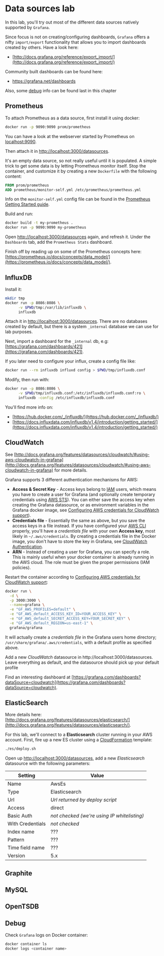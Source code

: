 # Data sources lab

In this lab, you'll try out most of the different data sources natively supported by `Grafana`.

Since focus is not on creating/configuring dashboards, `Grafana` offers a nifty `import/export` functionality that allows you to import dashboards created by others. Have a look here:
- [http://docs.grafana.org/reference/export_import/](http://docs.grafana.org/reference/export_import/)

Community built dashboards can be found here:
- https://grafana.net/dashboards

Also, some [debug](#debug) info can be found last in this chapter

## Prometheus

To attach Prometheus as a data source, first install it using docker:
```bash
docker run -p 9090:9090 prom/prometheus
```
You can have a look at the webserver started by Prometheus on [localhost:9090](localhost:9090).

Then attach it in [http://localhost:3000/datasources](http://localhost:3000/datasources).

It's an empty data source, so not really useful until it is populated. A simple trick to get some data is by letting Prometheus monitor itself. Stop the container, and customize it by creating a new `Dockerfile` with the following content:

```Dockerfile
FROM prom/prometheus
ADD prometheus/monitor-self.yml /etc/prometheus/prometheus.yml
```

Info on the `monitor-self.yml` config file can be found in the [Prometheus Getting Started guide](https://prometheus.io/docs/prometheus/latest/getting_started/).

Build and run:
```bash
docker build -t my-prometheus .
docker run -p 9090:9090 my-prometheus
```

Open [http://localhost:3000/datasources](http://localhost:3000/datasources) again, and refresh it. Under the `Dashboards` tab, add the `Prometheus Stats` dashboard. 

Finish off by reading up on some of the Prometheus concepts here:
[https://prometheus.io/docs/concepts/data_model/](https://prometheus.io/docs/concepts/data_model/).

## InfluxDB

Install it:
```bash
mkdir tmp
docker run -p 8086:8086 \
      -v $PWD/tmp:/var/lib/influxdb \
      influxdb
```

Attach it in [http://localhost:3000/datasources](http://localhost:3000/datasources). There are no databases created by default, but there is a system `_internal` database we can use for lab purposes.

Next, import a dashboard for the `_internal` db, e.g:
[https://grafana.com/dashboards/421](https://grafana.com/dashboards/421).

If you later need to configure your influx, create a config file like:
```bash
docker run --rm influxdb influxd config > $PWD/tmp/influxdb.conf
```

Modify, then run with:
```bash
docker run -p 8086:8086 \
      -v $PWD/tmp/influxdb.conf:/etc/influxdb/influxdb.conf:ro \
      influxdb -config /etc/influxdb/influxdb.conf
```
You'll find more info on:
- [https://hub.docker.com/_/influxdb/](https://hub.docker.com/_/influxdb/)
- [https://docs.influxdata.com/influxdb/v1.4/introduction/getting_started/](https://docs.influxdata.com/influxdb/v1.4/introduction/getting_started/)

## CloudWatch

See [http://docs.grafana.org/features/datasources/cloudwatch/#using-aws-cloudwatch-in-grafana](http://docs.grafana.org/features/datasources/cloudwatch/#using-aws-cloudwatch-in-grafana) for more details.

Grafana supports 3 different authentication mechanisms for AWS:

- **Access & Secret Key** - Access keys belong to [IAM](https://aws.amazon.com/iam/) users, which means you have to create a user for Grafana (and optionally create temporary credentials using [AWS STS](https://docs.aws.amazon.com/cli/latest/reference/sts/index.html)). You can either save the access key when creating the Grafana datasource, or as environment variables in the Grafana docker image, see [Configuring AWS credentials for CloudWatch support](https://github.com/grafana/grafana-docker/blob/master/README.md#configuring-aws-credentials-for-cloudwatch-support)).
- **Credentials file** - Essentially the same as above, but you save the access keys in a file instead. If you have configured your [AWS CLI](https://aws.amazon.com/cli/) properly, you'll have a *credentials file* with your own **Access key**, most likely in `~/.aws/credentials`. By creating a credentials file in the Docker image, you don't have to store the key in Grafana, see
[CloudWatch Authentication](http://docs.grafana.org/features/datasources/cloudwatch/#authentication).
- **ARN** - Instead of creating a user for Grafana, you can specify a role. This is mainly useful when your docker container is already running in the AWS cloud. The role must be given the proper permissions (IAM policies).

Restart the container according to [Configuring AWS credentials for CloudWatch support](https://github.com/grafana/grafana-docker/blob/master/README.md#configuring-aws-credentials-for-cloudwatch-support):
```bash
docker run \
  -d \
  -p 3000:3000 \
  --name=grafana \
  -e "GF_AWS_PROFILES=default" \
  -e "GF_AWS_default_ACCESS_KEY_ID=YOUR_ACCESS_KEY" \
  -e "GF_AWS_default_SECRET_ACCESS_KEY=YOUR_SECRET_KEY" \
  -e "GF_AWS_default_REGION=us-east-1" \
  grafana/grafana
```

It will actually create a *credentials file* in the Grafana users home directory; `/usr/share/grafana/.aws/credentials`, with a default profile as specified above.

Add a new *CloudWatch* datasource in http://localhost:3000/datasources. Leave everything as default, and the datasource should pick up your default profile

Find an interesting dashboard at [https://grafana.com/dashboards?dataSource=cloudwatch](https://grafana.com/dashboards?dataSource=cloudwatch).

## ElasticSearch

More details here: [http://docs.grafana.org/features/datasources/elasticsearch/](http://docs.grafana.org/features/datasources/elasticsearch/).

For this lab, we'll connect to a **Elasticsearch** cluster running in your AWS account. First, fire up a new ES cluster using a [CloudFormation](https://aws.amazon.com/cloudformation/) template:

```bash
./es/deploy.sh
```

Open up [http://localhost:3000/datasources](http://localhost:3000/datasources), add a new *Elasticsearch* datasource with the following parameters:

| Setting | Value         |
| ------- | -----         |
| Name    | AwsEs         |
| Type    | Elasticsearch |
| Url     | *Url returned by deploy script* |
| Access  | direct |
| Basic Auth  | *not checked (we're using IP whitelisting)* |
| With Credentials  | *not checked* |
| Index name  | ??? |
| Pattern  | ??? |
| Time field name  | ??? |
| Version  | 5.x |

## Graphite

## MySQL

## OpenTSDB

## Debug

Check `Grafana` logs on Docker container:
```bash
docker container ls
docker logs <container name>
```



